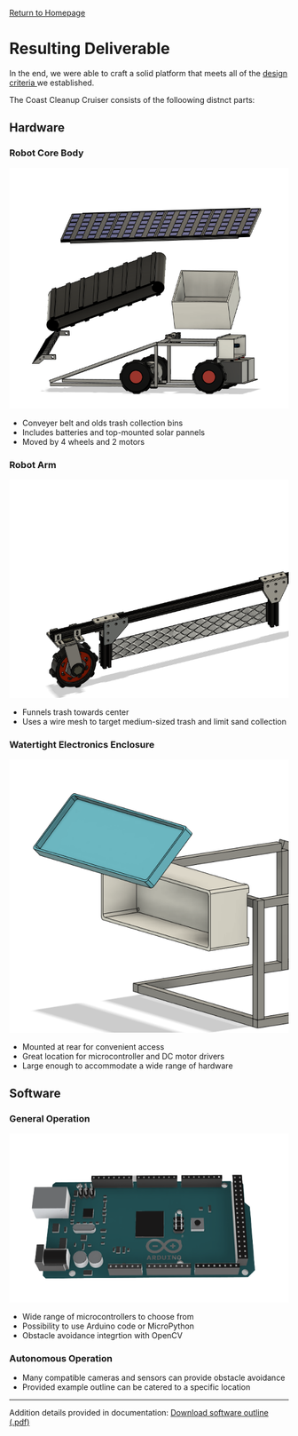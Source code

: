 <p> <a href="https://conrado-m-ucsd.github.io/SYN-100-Project/"> Return to Homepage </a> </p>

<h1> Resulting Deliverable </h1> 

<p> In the end, we were able to craft a solid platform that meets all of the <a href="dsgn-crit.html"> design criteria </a> we established. </p>

<p> The Coast Cleanup Cruiser consists of the folloowing distnct parts: </p>

<h2> Hardware </h2> 

<h3> Robot Core Body </h3>

![Image of robot](../imgs/cruiser-core.png "Coast Cleanup Cruiser")

<ul> 
    <li> Conveyer belt and olds trash collection bins </li> 
    <li> Includes batteries and top-mounted solar pannels </li> 
    <li> Moved by 4 wheels and 2 motors </li> 
</ul> 

<h3> Robot Arm </h3> 

![Image of robot](../imgs/armv3-whole-closeup.png "Coast Cleanup Cruiser")

<ul> 
    <li> Funnels trash towards center </li> 
    <li> Uses a wire mesh to target medium-sized trash and limit sand collection</li> 
</ul> 

<h3> Watertight Electronics Enclosure </h3> 

![img](../imgs/electronics-box.png)

<ul> 
    <li> Mounted at rear for convenient access </li> 
    <li> Great location for microcontroller and DC motor drivers </li> 
    <li> Large enough to accommodate a wide range of hardware</li> 
</ul> 

<h2> Software </h2>

<h3> General Operation </h3> 

![img](../imgs/ard-mega.png)

<ul> 
    <li> Wide range of microcontrollers to choose from </li> 
    <li> Possibility to use Arduino code or MicroPython </li> 
    <li> Obstacle avoidance integrtion with OpenCV </li> 
</ul> 

<h3> Autonomous Operation </h3>

<ul> 
    <li> Many compatible cameras and sensors can provide obstacle avoidance </li> 
    <li> Provided example outline can be catered to a specific location </li> 
</ul>

---

<p> Addition details provided in documentation: 
<a href ="https://github.com/Conrado-M-UCSD/SYN-100-Project/raw/main/project%20documentation/software-outline.pdf"> Download software outline (.pdf) </a>
</p>
